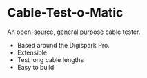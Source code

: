 Cable-Test-o-Matic
==================

An open-source, general purpose cable tester.

* Based around the Digispark Pro.
* Extensible
* Test long cable lengths
* Easy to build 
